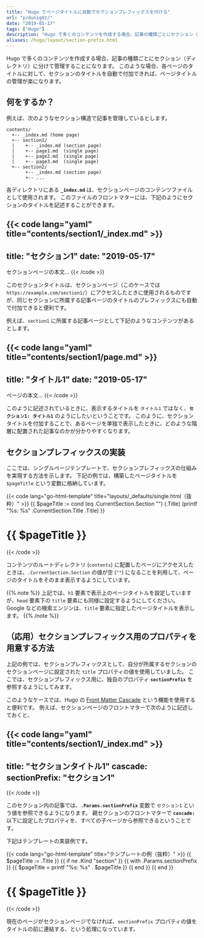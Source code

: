 ```yaml
---
title: "Hugo でページタイトルに自動でセクションプレフィックスを付ける"
url: "p/dunigdz/"
date: "2019-05-17"
tags: ["Hugo"]
description: "Hugo で多くのコンテンツを作成する場合、記事の種類ごとにセクション（ディレクトリ）に分けて管理することになります。このような場合、各ページのタイトルに対して、セクションのタイトルを自動で付加できれば、ページタイトルの管理が楽になります。"
aliases: /hugo/layout/section-prefix.html
---
```


Hugo で多くのコンテンツを作成する場合、記事の種類ごとにセクション（ディレクトリ）に分けて管理することになります。
このような場合、各ページのタイトルに対して、セクションのタイトルを自動で付加できれば、ページタイトルの管理が楽になります。

何をするか？
----

例えば、次のようなセクション構造で記事を管理しているとします。

```
contents/
  +-- _index.md (home page)
  +-- section1/
  |    +-- _index.md (section page)
  |    +-- page1.md  (single page)
  |    +-- page2.md  (single page)
  |    +-- page3.md  (single page)
  +-- section2/
       +-- _index.md (section page)
       +-- ...
```

各ディレクトリにある __`_index.md`__ は、セクションページのコンテンツファイルとして使用されます。
このファイルのフロントマターには、下記のようにセクションのタイトルを記述することができます。

{{< code lang="yaml" title="contents/section1/_index.md" >}}
---
title: "セクション1"
date: "2019-05-17"
---

セクションページの本文…
{{< /code >}}

このセクションタイトルは、セクションページ（このケースでは `https://example.com/section1/`）にアクセスしたときに使用されるものですが、同じセクションに所属する記事ページのタイトルのプレフィックスにも自動で付加できると便利です。

例えば、`section1` に所属する記事ページとして下記のようなコンテンツがあるとします。

{{< code lang="yaml" title="contents/section1/page.md" >}}
---
title: "タイトル1"
date: "2019-05-17"
---

ページの本文…
{{< /code >}}

このように記述されているときに、表示するタイトルを `タイトル1` ではなく、__`セクション1: タイトル1`__ のようにしたいということです。
このように、セクションタイトルを付加することで、あるページを単独で表示したときに、どのような階層に配置された記事なのかが分かりやすくなります。


セクションプレフィックスの実装
----

ここでは、シングルページテンプレートで、セクションプレフィックスの仕組みを実現する方法を示します。
下記の例では、構築したページタイトルを `$pageTitle` という変数に格納しています。

{{< code lang="go-html-template" title="layouts/_defaults/single.html（抜粋）" >}}
{{ $pageTitle := cond (eq .CurrentSection.Section "") (.Title) (printf "%s: %s" .CurrentSection.Title .Title) }}

<h1>{{ $pageTitle }}</h1>
{{< /code >}}

コンテンツのルートディレクトリ (`contents`) に配置したページにアクセスしたときは、`.CurrentSection.Section` の値が空 (`""`) になることを利用して、ページのタイトルをそのまま表示するようにしています。

{{% note %}}
上記では、`h1` 要素で表示上のページタイトルを設定していますが、`head` 要素下の `title` 要素にも同様に設定するようにしてください。
Google などの検索エンジンは、`title` 要素に指定したページタイトルを表示します。
{{% /note %}}


（応用）セクションプレフィックス用のプロパティを用意する方法
----

上記の例では、セクションプレフィックスとして、自分が所属するセクションのセクションページに設定された `title` プロパティの値を使用していました。
ここでは、セクションプレフィックス用に、独自のプロパティ __`sectionPrefix`__ を参照するようにしてみます。

このようなケースでは、Hugo の [Front Matter Cascade](https://gohugo.io/content-management/front-matter/#front-matter-cascade) という機能を使用すると便利です。
例えば、セクションページのフロントマターで次のように記述しておくと、

{{< code lang="yaml" title="contents/section1/_index.md" >}}
---
title: "セクションタイトル1"
cascade:
  sectionPrefix: "セクション1"
---
{{< /code >}}

このセクション内の記事では、__`.Params.sectionPrefix`__ 変数で `セクション1` という値を参照できるようになります。
親セクションのフロントマターで __`cascade:`__ 以下に設定したプロパティを、すべての子ページから参照できるということです。

下記はテンプレートの実装例です。

{{< code lang="go-html-template" title="テンプレートの例（抜粋）" >}}
{{ $pageTitle := .Title }}
{{ if ne .Kind "section" }}
  {{ with .Params.sectionPrefix }}
    {{ $pageTitle = printf "%s: %s" . $pageTitle }}
  {{ end }}
{{ end }}

<h1>{{ $pageTitle }}</h1>
{{< /code >}}

現在のページがセクションページでなければ、`sectionPrefix` プロパティの値をタイトルの前に連結する、という処理になっています。

